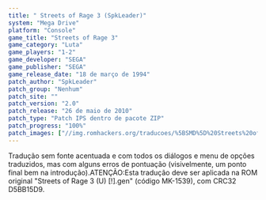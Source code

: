 ```yaml
---
title: " Streets of Rage 3 (SpkLeader)"
system: "Mega Drive"
platform: "Console"
game_title: "Streets of Rage 3"
game_category: "Luta"
game_players: "1-2"
game_developer: "SEGA"
game_publisher: "SEGA"
game_release_date: "18 de março de 1994"
patch_author: "SpkLeader"
patch_group: "Nenhum"
patch_site: ""
patch_version: "2.0"
patch_release: "26 de maio de 2010"
patch_type: "Patch IPS dentro de pacote ZIP"
patch_progress: "100%"
patch_images: ["//img.romhackers.org/traducoes/%5BSMD%5D%20Streets%20of%20Rage%203%20-%20SpkLeader%20-%201.png","//img.romhackers.org/traducoes/%5BSMD%5D%20Streets%20of%20Rage%203%20-%20SpkLeader%20-%202.png","//img.romhackers.org/traducoes/%5BSMD%5D%20Streets%20of%20Rage%203%20-%20SpkLeader%20-%203.png"]
---
```

Tradução sem fonte acentuada e com todos os diálogos e menu de opções traduzidos, mas com alguns erros de pontuação (visivelmente, um ponto final bem na introdução).ATENÇÃO:Esta tradução deve ser aplicada na ROM original "Streets of Rage 3 (U) [!].gen" (código MK-1539), com CRC32 D5BB15D9.